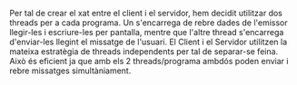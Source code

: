 Per tal de crear el xat entre el client i el servidor, hem decidit utilitzar dos threads per a cada programa. Un s'encarrega de rebre dades de l'emissor llegir-les i escriure-les 
per pantalla, mentre que l'altre thread s'encarrega d'enviar-les llegint el missatge de l'usuari. El Client i el Servidor utilitzen la mateixa estratègia de threads independents
per tal de separar-se feina. Això és eficient ja que amb els 2 threads/programa ambdós poden enviar i rebre missatges simultàniament.
